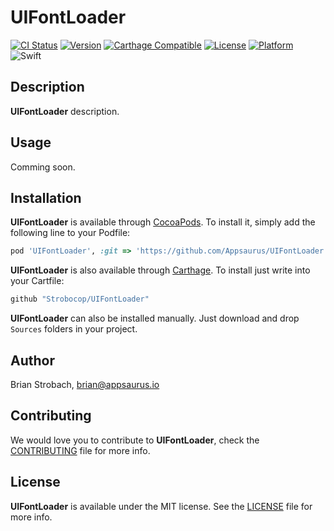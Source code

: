 # UIFontLoader

[![CI Status](https://img.shields.io/circleci/project/github/Strobocop/UIFontLoader.svg)](https://circleci.com/gh/Strobocop/UIFontLoader)
[![Version](https://img.shields.io/cocoapods/v/UIFontLoader.svg?style=flat)](http://cocoadocs.org/docsets/UIFontLoader)
[![Carthage Compatible](https://img.shields.io/badge/Carthage-compatible-4BC51D.svg?style=flat)](https://github.com/Carthage/Carthage)
[![License](https://img.shields.io/cocoapods/l/UIFontLoader.svg?style=flat)](http://cocoadocs.org/docsets/UIFontLoader)
[![Platform](https://img.shields.io/cocoapods/p/UIFontLoader.svg?style=flat)](http://cocoadocs.org/docsets/UIFontLoader)
![Swift](https://img.shields.io/badge/%20in-swift%204.0-orange.svg)

## Description

**UIFontLoader** description.

## Usage

Comming soon.

## Installation

**UIFontLoader** is available through [CocoaPods](http://cocoapods.org). To install
it, simply add the following line to your Podfile:

```ruby
pod 'UIFontLoader', :git => 'https://github.com/Appsaurus/UIFontLoader'
```

**UIFontLoader** is also available through [Carthage](https://github.com/Carthage/Carthage).
To install just write into your Cartfile:

```ruby
github "Strobocop/UIFontLoader"
```

**UIFontLoader** can also be installed manually. Just download and drop `Sources` folders in your project.

## Author

Brian Strobach, brian@appsaurus.io

## Contributing

We would love you to contribute to **UIFontLoader**, check the [CONTRIBUTING](github.com/Strobocop/UIFontLoader/blob/master/CONTRIBUTING.md) file for more info.

## License

**UIFontLoader** is available under the MIT license. See the [LICENSE](github.com/Strobocop/UIFontLoader/blob/master/LICENSE.md) file for more info.

